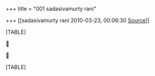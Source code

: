 +++
title = "001 sadasivamurty rani"

+++
[[sadasivamurty rani	2010-03-23, 00:06:30 [Source](https://groups.google.com/g/bvparishat/c/BtGj1D2JGuk)]]



[TABLE]





[TABLE]

  

